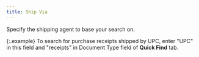 ```yaml
---
title: Ship Via
---
```



Specify the shipping agent to base your search on.


{:.example}
To search for purchase receipts shipped by  UPC, enter  "UPC"  in this field and "receipts" in Document Type field of **Quick Find** tab.
